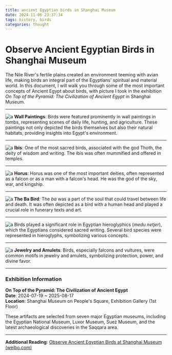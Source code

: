 ```yaml
---
title: ancient Egyptian birds in Shanghai Museum
date: 2024-11-06 23:37:34
tags: history, birds
categories: thought
---
```


# Observe Ancient Egyptian Birds in Shanghai Museum

The Nile River's fertile plains created an environment teeming with avian life, making birds an integral part of the Egyptians' spiritual and material world. In this document, I will walk you through some of the most important concepts of Ancient Egypt about birds, with picture I took in the exhibition *On Top of the Pyramid: The Civilization of Ancient Egypt* in Shanghai Museum.

---

![](<https:/blog.gu33gu.asia/_resources/Pasted image 20241106232840.png> "a")
**Wall Paintings**: Birds were featured prominently in wall paintings in tombs, representing scenes of daily life, hunting, and agriculture. These paintings not only depicted the birds themselves but also their natural habitats, providing insights into Egypt's environment.

---

![](<https:/blog.gu33gu.asia/_resources/Pasted image 20241106232859.png> "a")
**Ibis**: One of the most sacred birds, associated with the god Thoth, the deity of wisdom and writing. The ibis was often mummified and offered in temples.

---

![](<https:/blog.gu33gu.asia/_resources/Pasted image 20241106232934.png> "a")
**Horus**: Horus was one of the most important deities, often represented as a falcon or as a man with a falcon's head. He was the god of the sky, war, and kingship.

---

![](<https:/blog.gu33gu.asia/_resources/Pasted image 20241106232950.png> "a")
**The Ba Bird**: The _ba_ was a part of the soul that could travel between life and death. It was often depicted as a bird with a human head and played a crucial role in funerary texts and art.

---

![](<https:/blog.gu33gu.asia/_resources/Pasted image 20241106233006.png> "a")
Birds played a significant role in Egyptian hieroglyphics (_medu netjer_), which the Egyptians considered sacred writing. Several bird species were represented in hieroglyphs, symbolizing various concepts.

---

![](<https:/blog.gu33gu.asia/_resources/Pasted image 20241106233015.png> "a")
**Jewelry and Amulets**: Birds, especially falcons and vultures, were common motifs in jewelry and amulets, symbolizing protection, power, and divine favor.

---

### Exhibition Information

**On Top of the Pyramid: The Civilization of Ancient Egypt**  
**Date**: 2024-07-19 ~ 2025-08-17  
**Location**: Shanghai Museum on People's Square, Exhibition Gallery (1st Floor)

These artifacts are selected from seven major Egyptian museums, including the Egyptian National Museum, Luxor Museum, Suez Museum, and the latest archaeological discoveries in the Saqqara area.

---

**Additional Reading**: [Observe Ancient Egyptian Birds at Shanghai Museum (weibo.com)](https://weibo.com/ttarticle/p/show?id=2309405084435665256754&mark_id=999_reallog_mark_ad%3A999%7CWeiboADNatural)

